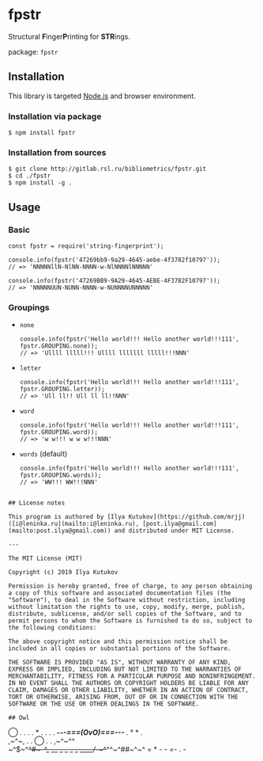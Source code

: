# fpstr

Structural **F**inger**P**rinting for **STR**ings.

package: `fpstr`

## Installation

This library is targeted [Node.js](https://nodejs.org/en/download/) and browser environment.

### Installation via package

```shell script
$ npm install fpstr
```

### Installation from sources

```shell script
$ git clone http://gitlab.rsl.ru/bibliometrics/fpstr.git
$ cd ./fpstr
$ npm install -g .
```

## Usage

### Basic
```
const fpstr = require('string-fingerprint');

console.info(fpstr('47269bb9-9a29-4645-aebe-4f3782f10797'));
// => 'NNNNNllN-NlNN-NNNN-w-NlNNNNlNNNNN'

console.info(fpstr('47269BB9-9A29-4645-AEBE-4F3782F10797'));
// => 'NNNNNUUN-NUNN-NNNN-w-NUNNNNUNNNNN'
```

### Groupings
- `none` 
  ```
  console.info(fpstr('Hello world!!! Hello another world!!!111', fpstr.GROUPING.none));
  // => 'Ullll lllll!!! Ullll lllllll lllll!!!NNN'
  ```

- `letter`
  ```
  console.info(fpstr('Hello world!!! Hello another world!!!111', fpstr.GROUPING.letter));
  // => 'Ull ll!! Ull ll ll!!NNN'
  ```

- `word`
  ```
  console.info(fpstr('Hello world!!! Hello another world!!!111', fpstr.GROUPING.word));
  // => 'w w!!! w w w!!!NNN'
  ```

- `words` (default)
  ```
  console.info(fpstr('Hello world!!! Hello another world!!!111', fpstr.GROUPING.words));
  // => 'WW!!! WW!!!NNN'
  ```

```

## License notes

This program is authored by [Ilya Kutukov](https://github.com/mrjj) ([i@leninka.ru](mailto:i@leninka.ru), [post.ilya@gmail.com](mailto:post.ilya@gmail.com)) and distributed under MIT License.

---

The MIT License (MIT)

Copyright (c) 2019 Ilya Kutukov

Permission is hereby granted, free of charge, to any person obtaining a copy of this software and associated documentation files (the "Software"), to deal in the Software without restriction, including without limitation the rights to use, copy, modify, merge, publish, distribute, sublicense, and/or sell copies of the Software, and to permit persons to whom the Software is furnished to do so, subject to the following conditions:

The above copyright notice and this permission notice shall be included in all copies or substantial portions of the Software.

THE SOFTWARE IS PROVIDED "AS IS", WITHOUT WARRANTY OF ANY KIND, EXPRESS OR IMPLIED, INCLUDING BUT NOT LIMITED TO THE WARRANTIES OF MERCHANTABILITY, FITNESS FOR A PARTICULAR PURPOSE AND NONINFRINGEMENT. IN NO EVENT SHALL THE AUTHORS OR COPYRIGHT HOLDERS BE LIABLE FOR ANY CLAIM, DAMAGES OR OTHER LIABILITY, WHETHER IN AN ACTION OF CONTRACT, TORT OR OTHERWISE, ARISING FROM, OUT OF OR IN CONNECTION WITH THE SOFTWARE OR THE USE OR OTHER DEALINGS IN THE SOFTWARE.

## Owl

```
   ◯  .       .        .           .     *     .
 .  .     .      ___---===(OvO)===---___  .      °     *
                  .              
,~^~,   .      .     ◯         .            .      ,~^~^^                
    ~^\$~^~~^#*~-^\_  __ _ _ _ _ ____/*-~^~~^^~^##~^~^
                  = * - _-  =_- . - 
```
